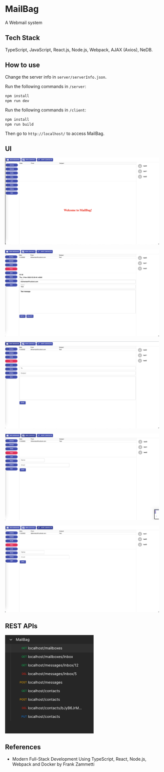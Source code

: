 # MailBag

A Webmail system

## Tech Stack

TypeScript, JavaScript, React.js, Node.js, Webpack, AJAX (Axios), NeDB.

## How to use

Change the server info in `server/serverInfo.json`.

Run the following commands in `/server`:

```shell
npm install
npm run dev
```

Run the following commands in `/client`:

```shell
npm install
npm run build
```

Then go to `http://localhost/` to access MailBag.

## UI

![1](images/1.png)

![2](images/2.png)

![3](images/3.png)

![4](images/4.png)

![5](images/5.png)

## REST APIs

![REST APIs](images/apis.png)

## References

* Modern Full-Stack Development Using TypeScript, React, Node.js, Webpack and Docker by Frank Zammetti